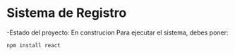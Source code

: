<h1> Sistema de Registro </h1>
-Estado del proyecto: En construcion
Para ejecutar el sistema, debes poner:


```npm install react```
